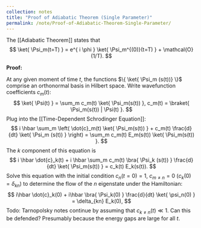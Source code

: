 ```yaml
---
collection: notes
title: "Proof of Adiabatic Theorem (Single Parameter)"
permalink: /note/Proof-of-Adiabatic-Theorem-Single-Parameter/
---
```

The [[Adiabatic Theorem]] states that 
$$
\ket{ \Psi_m(t=T) } = e^{ i \phi } \ket{ \Psi_m^{(0)}(t=T) } + \mathcal{O}(1/T).
$$

**Proof:**

At any given moment of time $t$, the functions $\{ \ket{ \Psi_m (s(t))} \}$ comprise an orthonormal basis in Hilbert space. Write wavefunction coefficients $c_m(t)$:
$$
\ket{ \Psi(t) } = \sum_m c_m(t) \ket{ \Psi_m(s(t)) }, c_m(t) = \braket{ \Psi_m(s(t)) | \Psi(t) }.
$$
Plug into the [[Time-Dependent Schrodinger Equation]]:
$$
i \hbar \sum_m \left( \dot{c}_m(t) \ket{ \Psi_m(s(t)) } + c_m(t) \frac{d}{dt} \ket{ \Psi_m (s(t)) } \right) = \sum_m c_m(t) E_m(s(t)) \ket{ \Psi_m(s(t)) }.
$$
The $k$ component of this equation is
$$
i \hbar \dot{c}_k(t) + i \hbar \sum_m c_m(t) \bra{ \Psi_k (s(t)) } \frac{d}{dt} \ket{ \Psi_m(s(t)) } = c_k(t) E_k(s(t)).
$$
Solve this equation with the initial condition $c_n(t=0) = 1$, $c_{m\neq n} = 0$ ($c_k(0) = \delta_{kn}$) to determine the flow of the $n$ eigenstate under the Hamiltonian:
$$
i\hbar \dot{c}_k(0) + i\hbar \bra{ \Psi_k(0) } \frac{d}{dt} \ket{ \psi_n(0) } = \delta_{kn} E_k(0),
$$
Todo: Tarnopolsky notes continue by assuming that $c_{k\neq n}(t) \ll 1$. Can this be defended? Presumably because the energy gaps are large for all $t$.